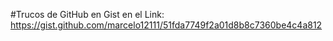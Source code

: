 #Trucos de GitHub en Gist en el Link:
https://gist.github.com/marcelo12111/51fda7749f2a01d8b8c7360be4c4a812
